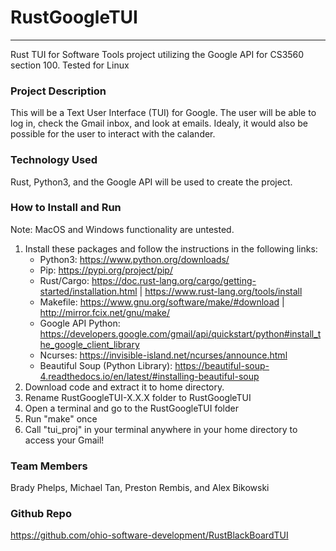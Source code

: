 # RustGoogleTUI
------------------------
Rust TUI for Software Tools project utilizing the Google API for CS3560 section 100.
Tested for Linux
### Project Description 

This will be a Text User Interface (TUI) for Google. The user will be able to log in, check the Gmail inbox, and look at emails.
Idealy, it would also be possible for the user to interact with the calander.  

### Technology Used
Rust, Python3, and the Google API will be used to create the project.

### How to Install and Run
Note: MacOS and Windows functionality are untested.
1. Install these packages and follow the instructions in the following links:
    - Python3: https://www.python.org/downloads/
    - Pip: https://pypi.org/project/pip/
    - Rust/Cargo: https://doc.rust-lang.org/cargo/getting-started/installation.html | https://www.rust-lang.org/tools/install 
    - Makefile: https://www.gnu.org/software/make/#download | http://mirror.fcix.net/gnu/make/
    - Google API Python: https://developers.google.com/gmail/api/quickstart/python#install_the_google_client_library
    - Ncurses: https://invisible-island.net/ncurses/announce.html
    - Beautiful Soup (Python Library): https://beautiful-soup-4.readthedocs.io/en/latest/#installing-beautiful-soup
2. Download code and extract it to home directory.
3. Rename RustGoogleTUI-X.X.X folder to RustGoogleTUI 
4. Open a terminal and go to the RustGoogleTUI folder
5. Run "make" once
6. Call "tui_proj" in your terminal anywhere in your home directory to access your Gmail!

### Team Members
Brady Phelps, Michael Tan, Preston Rembis, and Alex Bikowski

### Github Repo
https://github.com/ohio-software-development/RustBlackBoardTUI
